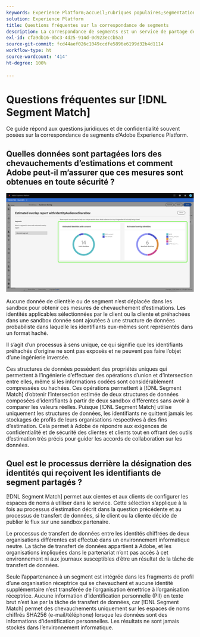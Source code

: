 ```yaml
---
keywords: Experience Platform;accueil;rubriques populaires;segmentation;Segmentation;Correspondance de segments;correspondance de segments
solution: Experience Platform
title: Questions fréquentes sur la correspondance de segments
description: La correspondance de segments est un service de partage de segments dans Adobe Experience Platform qui permet à deux personnes ou plus utilisant Platform d’échanger des données de segment de manière sécurisée, régulée et respectueuse de la confidentialité.
exl-id: cfa9db16-0bc3-4d25-914d-0d923eccb5a3
source-git-commit: fcd44aef026c1049ccdfe5896e6199d32b4d1114
workflow-type: ht
source-wordcount: '414'
ht-degree: 100%

---
```


# Questions fréquentes sur [!DNL Segment Match]

Ce guide répond aux questions juridiques et de confidentialité souvent posées sur la correspondance de segments d’Adobe Experience Platform.

## Quelles données sont partagées lors des chevauchements d’estimations et comment Adobe peut-il m’assurer que ces mesures sont obtenues en toute sécurité ?

![overlap-report.png](./images/overlap-report.png)

Aucune donnée de clientèle ou de segment n’est déplacée dans les sandbox pour obtenir ces mesures de chevauchement d’estimations. Les identités applicables sélectionnées par le client ou la cliente et préhachées dans une sandbox donnée sont ajoutées à une structure de données probabiliste dans laquelle les identifiants eux-mêmes sont représentés dans un format haché.

Il s’agit d’un processus à sens unique, ce qui signifie que les identifiants préhachés d’origine ne sont pas exposés et ne peuvent pas faire l’objet d’une ingénierie inversée.

Ces structures de données possèdent des propriétés uniques qui permettent à l’ingénierie d’effectuer des opérations d’union et d’intersection entre elles, même si les informations codées sont considérablement compressées ou hachées. Ces opérations permettent à [!DNL Segment Match] d’obtenir l’intersection estimée de deux structures de données composées d’identifiants à partir de deux sandbox différentes sans avoir à comparer les valeurs réelles. Puisque [!DNL Segment Match] utilise uniquement les structures de données, les identifiants ne quittent jamais les stockages de profils de leurs organisations respectives à des fins d’estimation. Cela permet à Adobe de répondre aux exigences de confidentialité et de sécurité des clientes et clients tout en offrant des outils d’estimation très précis pour guider les accords de collaboration sur les données.

## Quel est le processus derrière la désignation des identités qui reçoivent les identifiants de segment partagés ?

[!DNL Segment Match] permet aux cientes et aux clients de configurer les espaces de noms à utiliser dans le service. Cette sélection s’applique à la fois au processus d’estimation décrit dans la question précédente et au processus de transfert de données, si le client ou la cliente décide de publier le flux sur une sandbox partenaire.

Le processus de transfert de données entre les identités chiffrées de deux organisations différentes est effectué dans un environnement informatique neutre. La tâche de transfert de données appartient à Adobe, et les organisations impliquées dans le partenariat n’ont pas accès à cet environnement ni aux journaux susceptibles d’être un résultat de la tâche de transfert de données.

Seule l’appartenance à un segment est intégrée dans les fragments de profil d’une organisation réceptrice qui se chevauchent et aucune identité supplémentaire n’est transférée de l’organisation émettrice à l’organisation réceptrice. Aucune information d’identification personnelle (PII) en texte brut n’est lue par la tâche de transfert de données, car [!DNL Segment Match] permet des chevauchements uniquement sur les espaces de noms chiffrés SHA256 (e-mail/téléphone) lorsque les données sont des informations d’identification personnelles. Les résultats ne sont jamais stockés dans l’environnement informatique.
